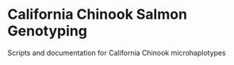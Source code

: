 # California Chinook Salmon Genotyping
Scripts and documentation for California Chinook microhaplotypes
